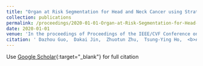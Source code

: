 ```yaml
---
title: "Organ at Risk Segmentation for Head and Neck Cancer using Stratified Learning and Neural Architecture Search"
collection: publications
permalink: /proceedings/2020-01-01-Organ-at-Risk-Segmentation-for-Head-and-Neck-Cancer-using-Stratified-Learning-and-Neural-Architecture-Search
date: 2020-01-01
venue: 'In the proceedings of Proceedings of the IEEE/CVF Conference on Computer Vision and Pattern Recognition'
citation: ' Dazhou Guo,  Dakai Jin,  Zhuotun Zhu,  Tsung-Ying Ho,  <b>Adam P Harrison<b>,  Chun-Hung Chao,  Jing Xiao,  Le Lu, &quot;Organ at Risk Segmentation for Head and Neck Cancer using Stratified Learning and Neural Architecture Search.&quot; In the proceedings of Proceedings of the IEEE/CVF Conference on Computer Vision and Pattern Recognition, 2020.'
---
```

Use [Google Scholar](https://scholar.google.com/scholar?q=Organ+at+Risk+Segmentation+for+Head+and+Neck+Cancer+using+Stratified+Learning+and+Neural+Architecture+Search){:target="_blank"} for full citation